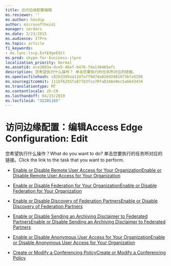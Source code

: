 ```yaml
---
title: 访问边缘配置编辑
ms.reviewer: ''
ms.author: heidip
author: microsoftheidi
manager: serdars
ms.date: 3/23/2015
ms.audience: ITPro
ms.topic: article
f1_keywords:
- ms.lync.lscp.ExtEdgeEdit
ms.prod: skype-for-business-itpro
localization_priority: Normal
ms.assetid: ece2603a-dce5-46ef-b476-7da136465efc
description: 您希望执行什么操作？ 单击您要执行的任务所对应的链接。
ms.openlocfilehash: c82b3385ea124fa7f9d7da02692881973bfa5206
ms.sourcegitcommit: 111bf6255fa877b3fce70fa8166e8ec5a6643434
ms.translationtype: MT
ms.contentlocale: zh-CN
ms.lasthandoff: 04/23/2019
ms.locfileid: "32201165"
---
```

# <a name="access-edge-configuration-edit"></a><span data-ttu-id="28d7a-104">访问边缘配置：编辑</span><span class="sxs-lookup"><span data-stu-id="28d7a-104">Access Edge Configuration: Edit</span></span>

<span data-ttu-id="28d7a-105">您希望执行什么操作？</span><span class="sxs-lookup"><span data-stu-id="28d7a-105">What do you want to do?</span></span> <span data-ttu-id="28d7a-106">单击您要执行的任务所对应的链接。</span><span class="sxs-lookup"><span data-stu-id="28d7a-106">Click the link to the task that you want to perform.</span></span>

- [<span data-ttu-id="28d7a-107">Enable or Disable Remote User Access for Your Organization</span><span class="sxs-lookup"><span data-stu-id="28d7a-107">Enable or Disable Remote User Access for Your Organization</span></span>](https://technet.microsoft.com/library/8ec58f4b-9f6d-47b4-a187-d18a83fe4577.aspx)

- [<span data-ttu-id="28d7a-108">Enable or Disable Federation for Your Organization</span><span class="sxs-lookup"><span data-stu-id="28d7a-108">Enable or Disable Federation for Your Organization</span></span>](https://technet.microsoft.com/library/090aea0f-ef0b-49da-9c80-02d9279f2fa6.aspx)

- [<span data-ttu-id="28d7a-109">Enable or Disable Discovery of Federation Partners</span><span class="sxs-lookup"><span data-stu-id="28d7a-109">Enable or Disable Discovery of Federation Partners</span></span>](https://technet.microsoft.com/library/91fd036b-b1af-47cf-b1cf-0aa0a783c2aa.aspx)

- [<span data-ttu-id="28d7a-110">Enable or Disable Sending an Archiving Disclaimer to Federated Partners</span><span class="sxs-lookup"><span data-stu-id="28d7a-110">Enable or Disable Sending an Archiving Disclaimer to Federated Partners</span></span>](https://technet.microsoft.com/library/c8e9a2fa-9dc1-4e4d-919f-56ece8004864.aspx)

- [<span data-ttu-id="28d7a-111">Enable or Disable Anonymous User Access for Your Organization</span><span class="sxs-lookup"><span data-stu-id="28d7a-111">Enable or Disable Anonymous User Access for Your Organization</span></span>](https://technet.microsoft.com/library/090aea0f-ef0b-49da-9c80-02d9279f2fa6.aspx)

- [<span data-ttu-id="28d7a-112">Create or Modify a Conferencing Policy</span><span class="sxs-lookup"><span data-stu-id="28d7a-112">Create or Modify a Conferencing Policy</span></span>](https://technet.microsoft.com/library/e2974030-2c0a-4634-91e8-93f4e2d674d9.aspx)


